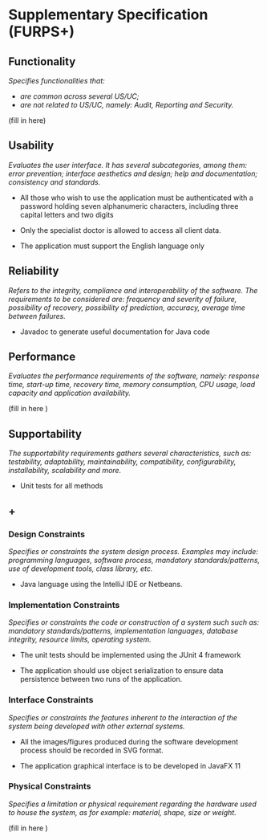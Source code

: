 # Supplementary Specification (FURPS+)

## Functionality

_Specifies functionalities that:_

- _are common across several US/UC;_
- _are not related to US/UC, namely: Audit, Reporting and Security._



(fill in here)



## Usability

_Evaluates the user interface. It has several subcategories,
among them: error prevention; interface aesthetics and design; help and
documentation; consistency and standards._


- All those who wish to use the application must be authenticated with a password holding seven alphanumeric characters,
including three capital letters and two digits


- Only the specialist doctor is allowed to access all
client data.


- The application must support the English language only


## Reliability
_Refers to the integrity, compliance and interoperability of the software. The requirements to be considered are: frequency and severity of failure, possibility of recovery, possibility of prediction, accuracy, average time between failures._


- Javadoc to generate useful documentation for Java code

## Performance
_Evaluates the performance requirements of the software, namely: response time, start-up time, recovery time, memory consumption, CPU usage, load capacity and application availability._


(fill in here )

## Supportability
_The supportability requirements gathers several characteristics, such as:
testability, adaptability, maintainability, compatibility,
configurability, installability, scalability and more._



- Unit tests for all methods


## +

### Design Constraints

_Specifies or constraints the system design process. Examples may include: programming languages, software process, mandatory standards/patterns, use of development tools, class library, etc._


- Java language using the IntelliJ IDE or Netbeans.


### Implementation Constraints

_Specifies or constraints the code or construction of a system such
such as: mandatory standards/patterns, implementation languages,
database integrity, resource limits, operating system._


- The unit tests should be implemented using the JUnit 4 framework


- The application should use object serialization to ensure data persistence between two runs of the
application.


### Interface Constraints
_Specifies or constraints the features inherent to the interaction of the
system being developed with other external systems._

- All the images/figures produced during the software development process should be recorded in SVG format.

- The application graphical interface is to be developed in JavaFX 11

### Physical Constraints

_Specifies a limitation or physical requirement regarding the hardware used to house the system, as for example: material, shape, size or weight._

(fill in here )
